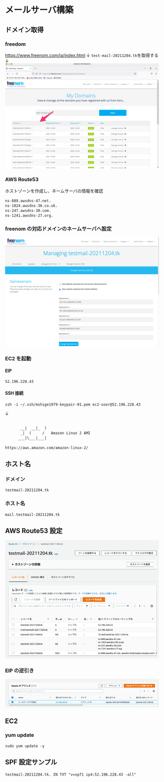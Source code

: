 # メールサーバ構築

## ドメイン取得

### freedom

https://www.freenom.com/ja/index.html
↓
`test-mail-20211204.tk`を取得する
↓
![img/01.png](img/01.png)

### AWS Route53

ホストゾーンを作成し、ネームサーバの情報を確認

```
ns-889.awsdns-47.net.
ns-1824.awsdns-36.co.uk.
ns-247.awsdns-30.com.
ns-1241.awsdns-27.org.
```

### freenom の対応ドメインのネームサーバへ設定

![img/02.png](img/02.png)

### EC2 を起動

#### EIP

```
52.196.228.43
```

#### SSH 接続

```
ssh -i ~/.ssh/mshige1979-keypair-01.pem ec2-user@52.196.228.43
```

↓

```

       __|  __|_  )
       _|  (     /   Amazon Linux 2 AMI
      ___|\___|___|

https://aws.amazon.com/amazon-linux-2/
```

## ホスト名

### ドメイン

```
testmail-20211204.tk
```

### ホスト名

```
mail.testmail-20211204.tk
```

## AWS Route53 設定

![img/03.png](img/03.png)

### EIP の逆引き

![img/04.png](img/04.png)

## EC2

### yum update

```
sudo yum update -y
```

## SPF 設定サンプル

```
testmail-20211204.tk. IN TXT "v=spf1 ip4:52.196.228.43 -all"
```
